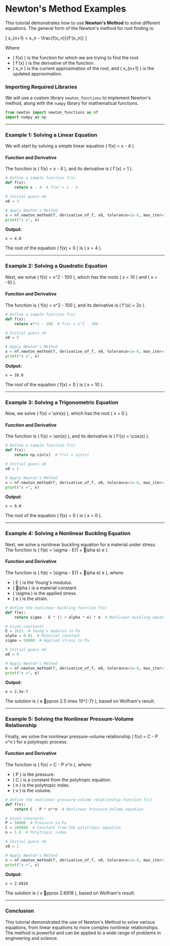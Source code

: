 
# Newton's Method Examples

This tutorial demonstrates how to use **Newton's Method** to solve different equations. The general form of the Newton's method for root finding is:

\[
x_{n+1} = x_n - \frac{f(x_n)}{f'(x_n)}
\]

Where:
- \( f(x) \) is the function for which we are trying to find the root.
- \( f'(x) \) is the derivative of the function.
- \( x_n \) is the current approximation of the root, and \( x_{n+1} \) is the updated approximation.

### Importing Required Libraries

We will use a custom library `newton_functions` to implement Newton's method, along with the `numpy` library for mathematical functions.

```python
from newton import newton_functions as nf
import numpy as np
```

---

### Example 1: Solving a Linear Equation

We will start by solving a simple linear equation \( f(x) = x - 4 \).

#### Function and Derivative
The function is \( f(x) = x - 4 \), and its derivative is \( f'(x) = 1 \).

```python
# Define a sample function f(x)
def f(x):
    return x - 4  # f(x) = x - 4

# Initial guess x0
x0 = 3

# Apply Newton's Method
x = nf.newton_method(f, derivative_of_f, x0, tolerance=1e-6, max_iter=100)
print("x =", x)
```

**Output:**
```text
x = 4.0
```

The root of the equation \( f(x) = 0 \) is \( x = 4 \).

---

### Example 2: Solving a Quadratic Equation

Next, we solve \( f(x) = x^2 - 100 \), which has the roots \( x = 10 \) and \( x = -10 \).

#### Function and Derivative
The function is \( f(x) = x^2 - 100 \), and its derivative is \( f'(x) = 2x \).

```python
# Define a sample function f(x)
def f(x):
    return x**2 - 100  # f(x) = x^2 - 100

# Initial guess x0
x0 = 5

# Apply Newton's Method
x = nf.newton_method(f, derivative_of_f, x0, tolerance=1e-6, max_iter=100)
print("x =", x)
```

**Output:**
```text
x = 10.0
```

The root of the equation \( f(x) = 0 \) is \( x = 10 \).

---

### Example 3: Solving a Trigonometric Equation

Now, we solve \( f(x) = \sin(x) \), which has the root \( x = 0 \).

#### Function and Derivative
The function is \( f(x) = \sin(x) \), and its derivative is \( f'(x) = \cos(x) \).

```python
# Define a sample function f(x)
def f(x):
    return np.sin(x)  # f(x) = sin(x)

# Initial guess x0
x0 = 1

# Apply Newton's Method
x = nf.newton_method(f, derivative_of_f, x0, tolerance=1e-6, max_iter=100)
print("x =", x)
```

**Output:**
```text
x = 0.0
```

The root of the equation \( f(x) = 0 \) is \( x = 0 \).

---

### Example 4: Solving a Nonlinear Buckling Equation

Next, we solve a nonlinear buckling equation for a material under stress. The function is \( f(e) = \sigma - E(1 + lpha e) e \).

#### Function and Derivative
The function is \( f(e) = \sigma - E(1 + lpha e) e \), where:
- \( E \) is the Young's modulus.
- \( lpha \) is a material constant.
- \( \sigma \) is the applied stress.
- \( e \) is the strain.

```python
# Define the nonlinear buckling function f(e)
def f(e):
    return sigma - E * (1 + alpha * e) * e  # Nonlinear buckling equation

# Given constants
E = 2e11  # Young's modulus in Pa
alpha = 0.01  # Material constant
sigma = 50000  # Applied stress in Pa

# Initial guess e0
e0 = 0

# Apply Newton's Method
e = nf.newton_method(f, derivative_of_f, e0, tolerance=1e-6, max_iter=100)
print("e =", e)
```

**Output:**
```text
e = 2.5e-7
```

The solution is \( e pprox 2.5 	imes 10^{-7} \), based on Wolfram's result.

---

### Example 5: Solving the Nonlinear Pressure-Volume Relationship

Finally, we solve the nonlinear pressure-volume relationship \( f(v) = C - P v^n \) for a polytropic process.

#### Function and Derivative
The function is \( f(v) = C - P v^n \), where:
- \( P \) is the pressure.
- \( C \) is a constant from the polytropic equation.
- \( n \) is the polytropic index.
- \( v \) is the volume.

```python
# Define the nonlinear pressure-volume relationship function f(v)
def f(v):
    return C - P * v**n  # Nonlinear Pressure-Volume equation

# Given constants
P = 50000  # Pressure in Pa
C = 200000  # Constant from the polytropic equation
n = 1.4  # Polytropic index

# Initial guess v0
v0 = 1

# Apply Newton's Method
v = nf.newton_method(f, derivative_of_f, v0, tolerance=1e-6, max_iter=100)
print("v =", v)
```

**Output:**
```text
v = 2.6918
```

The solution is \( v pprox 2.6918 \), based on Wolfram's result.

---

### Conclusion

This tutorial demonstrated the use of Newton's Method to solve various equations, from linear equations to more complex nonlinear relationships. The method is powerful and can be applied to a wide range of problems in engineering and science.
